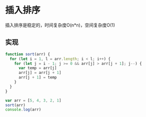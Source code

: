 # 插入排序
插入排序是稳定的，时间复杂度O(n*n)，空间复杂度O(1)

## 实现
```js
function sort(arr) {
  for (let i = 1, l = arr.length; i < l; i++) {
    for (let j = i - 1; j >= 0 && arr[j] > arr[j + 1]; j--) {
      var temp = arr[j]
      arr[j] = arr[j + 1]
      arr[j + 1] = temp
    }
  }
}

var arr = [5, 4, 3, 2, 1]
sort(arr)
console.log(arr)
```
